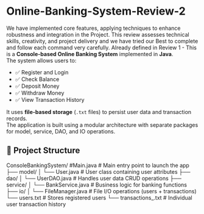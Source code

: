 # Online-Banking-System-Review-2

We have implemented core features, applying techniques to enhance robustness and integration in the Project.  This review assesses technical skills, creativity, and project delivery and we have tried our Best to complete and follow each command very carefully.
Already defined in Review 1 - 
This is a **Console-based Online Banking System** implemented in **Java**.  
The system allows users to:
- ✅ Register and Login
- ✅ Check Balance
- ✅ Deposit Money
- ✅ Withdraw Money
- ✅ View Transaction History

It uses **file-based storage** (`.txt` files) to persist user data and transaction records.  
The application is built using a modular architecture with separate packages for model, service, DAO, and IO operations.

## 📁 Project Structure

ConsoleBankingSystem/
#Main.java # Main entry point to launch the app
├── model/
│ └── User.java # User class containing user attributes
├── dao/
│ └── UserDAO.java # Handles user data CRUD operations
├── service/
│ └── BankService.java # Business logic for banking functions
├── io/
│ └── FileManager.java # File I/O operations (users + transactions)
└── users.txt # Stores registered users
└── transactions_<username>.txt # Individual user transaction history



